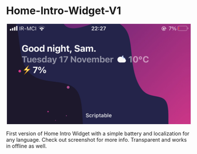 # Home-Intro-Widget-V1

<p align="center" >
    <img width="500" alt="Home-Intro-Widget-V1" src ="./490146CD-1A20-49DF-A4DD-D76C383418D1.jpeg">
</p>

First version of Home Intro Widget with a simple battery and localization for any language. Check out screenshot for more info.
Transparent and works in offline as well.
